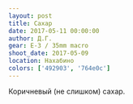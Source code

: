 ```yaml
---
layout: post
title: Сахар
date: 2017-05-11 00:00:00
author: Д.Г.
gear: E-3 / 35mm macro
shoot_date: 2017-05-09
location: Нахабино
colors: ['492903', '764e0c']
---
```

Коричневый (не слишком) сахар.
